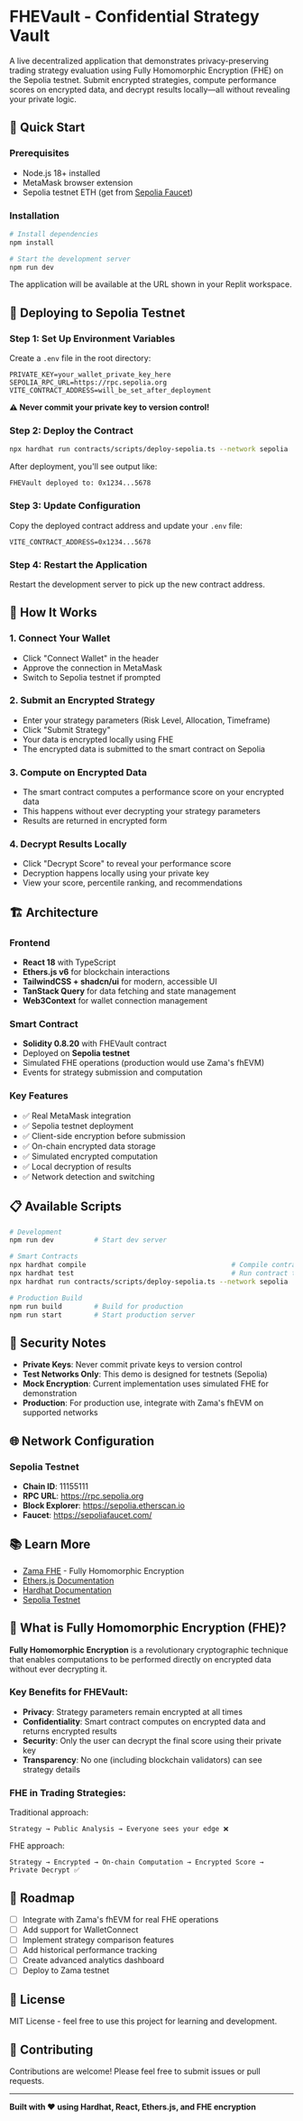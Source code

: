 # FHEVault - Confidential Strategy Vault

A live decentralized application that demonstrates privacy-preserving trading strategy evaluation using Fully Homomorphic Encryption (FHE) on the Sepolia testnet. Submit encrypted strategies, compute performance scores on encrypted data, and decrypt results locally—all without revealing your private logic.

## 🚀 Quick Start

### Prerequisites

- Node.js 18+ installed
- MetaMask browser extension
- Sepolia testnet ETH (get from [Sepolia Faucet](https://sepoliafaucet.com/))

### Installation

```bash
# Install dependencies
npm install

# Start the development server
npm run dev
```

The application will be available at the URL shown in your Replit workspace.

## 📝 Deploying to Sepolia Testnet

### Step 1: Set Up Environment Variables

Create a `.env` file in the root directory:

```env
PRIVATE_KEY=your_wallet_private_key_here
SEPOLIA_RPC_URL=https://rpc.sepolia.org
VITE_CONTRACT_ADDRESS=will_be_set_after_deployment
```

**⚠️ Never commit your private key to version control!**

### Step 2: Deploy the Contract

```bash
npx hardhat run contracts/scripts/deploy-sepolia.ts --network sepolia
```

After deployment, you'll see output like:

```
FHEVault deployed to: 0x1234...5678
```

### Step 3: Update Configuration

Copy the deployed contract address and update your `.env` file:

```env
VITE_CONTRACT_ADDRESS=0x1234...5678
```

### Step 4: Restart the Application

Restart the development server to pick up the new contract address.

## 🔧 How It Works

### 1. Connect Your Wallet

- Click "Connect Wallet" in the header
- Approve the connection in MetaMask
- Switch to Sepolia testnet if prompted

### 2. Submit an Encrypted Strategy

- Enter your strategy parameters (Risk Level, Allocation, Timeframe)
- Click "Submit Strategy"
- Your data is encrypted locally using FHE
- The encrypted data is submitted to the smart contract on Sepolia

### 3. Compute on Encrypted Data

- The smart contract computes a performance score on your encrypted data
- This happens without ever decrypting your strategy parameters
- Results are returned in encrypted form

### 4. Decrypt Results Locally

- Click "Decrypt Score" to reveal your performance score
- Decryption happens locally using your private key
- View your score, percentile ranking, and recommendations

## 🏗️ Architecture

### Frontend

- **React 18** with TypeScript
- **Ethers.js v6** for blockchain interactions
- **TailwindCSS + shadcn/ui** for modern, accessible UI
- **TanStack Query** for data fetching and state management
- **Web3Context** for wallet connection management

### Smart Contract

- **Solidity 0.8.20** with FHEVault contract
- Deployed on **Sepolia testnet**
- Simulated FHE operations (production would use Zama's fhEVM)
- Events for strategy submission and computation

### Key Features

- ✅ Real MetaMask integration
- ✅ Sepolia testnet deployment
- ✅ Client-side encryption before submission
- ✅ On-chain encrypted data storage
- ✅ Simulated encrypted computation
- ✅ Local decryption of results
- ✅ Network detection and switching

## 📋 Available Scripts

```bash
# Development
npm run dev          # Start dev server

# Smart Contracts
npx hardhat compile                                    # Compile contracts
npx hardhat test                                       # Run contract tests
npx hardhat run contracts/scripts/deploy-sepolia.ts --network sepolia  # Deploy to Sepolia

# Production Build
npm run build        # Build for production
npm run start        # Start production server
```

## 🔐 Security Notes

- **Private Keys**: Never commit private keys to version control
- **Test Networks Only**: This demo is designed for testnets (Sepolia)
- **Mock Encryption**: Current implementation uses simulated FHE for demonstration
- **Production**: For production use, integrate with Zama's fhEVM on supported networks

## 🌐 Network Configuration

### Sepolia Testnet

- **Chain ID**: 11155111
- **RPC URL**: https://rpc.sepolia.org
- **Block Explorer**: https://sepolia.etherscan.io
- **Faucet**: https://sepoliafaucet.com/

## 📚 Learn More

- [Zama FHE](https://www.zama.ai) - Fully Homomorphic Encryption
- [Ethers.js Documentation](https://docs.ethers.org/)
- [Hardhat Documentation](https://hardhat.org/docs)
- [Sepolia Testnet](https://sepolia.dev/)

## 🧠 What is Fully Homomorphic Encryption (FHE)?

**Fully Homomorphic Encryption** is a revolutionary cryptographic technique that enables computations to be performed directly on encrypted data without ever decrypting it.

### Key Benefits for FHEVault:

- **Privacy**: Strategy parameters remain encrypted at all times
- **Confidentiality**: Smart contract computes on encrypted data and returns encrypted results
- **Security**: Only the user can decrypt the final score using their private key
- **Transparency**: No one (including blockchain validators) can see strategy details

### FHE in Trading Strategies:

Traditional approach:
```
Strategy → Public Analysis → Everyone sees your edge ❌
```

FHE approach:
```
Strategy → Encrypted → On-chain Computation → Encrypted Score → Private Decrypt ✅
```

## 🎯 Roadmap

- [ ] Integrate with Zama's fhEVM for real FHE operations
- [ ] Add support for WalletConnect
- [ ] Implement strategy comparison features
- [ ] Add historical performance tracking
- [ ] Create advanced analytics dashboard
- [ ] Deploy to Zama testnet

## 📄 License

MIT License - feel free to use this project for learning and development.

## 🤝 Contributing

Contributions are welcome! Please feel free to submit issues or pull requests.

---

**Built with ❤️ using Hardhat, React, Ethers.js, and FHE encryption**
